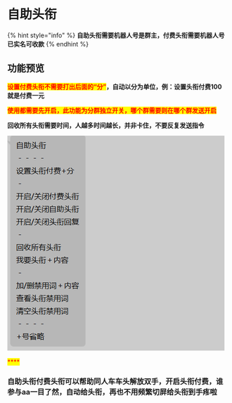 # 自助头衔

{% hint style="info" %}
**自助头衔需要机器人号是群主，付费头衔需要机器人号已实名可收款**
{% endhint %}

## **功能预览**

<mark style="color:red;">**设置付费头衔不需要打出后面的“分”**</mark>**，自动以分为单位，例：设置头衔付费100     就是付费一元**

<mark style="color:red;">**使用都需要先开启，此功能为分群独立开关，哪个群需要则在哪个群发送开启**</mark>

**回收所有头衔需要时间，人越多时间越长，并非卡住，不要反复发送指令**

<mark style="color:red;">****</mark>![](<../.gitbook/assets/image (10).png>)<mark style="color:red;">****</mark>

<mark style="color:red;">****</mark>

### **自助头衔付费头衔可以帮助同人车车头解放双手，开启头衔付费，谁参与aa一目了然，自动给头衔，再也不用频繁切屏给头衔到手疼啦**
